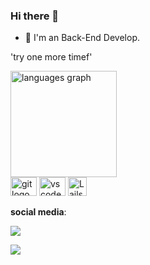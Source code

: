 ### Hi there 🖖
   - 🐍 I'm an Back-End Develop.

'try one more timef'


<div align="left">
  <img src="https://github-readme-stats.vercel.app/api/top-langs?locale=en&hide_title=true&layout=compact&card_width=320&langs_count=8&theme=github_dark&hide_border=true&username=lailsonzw&hide=jupyter%20notebook,tex" height="170" alt="languages graph"  />
</div>




<div align="left">
  
  <img src="https://cdn.jsdelivr.net/gh/devicons/devicon/icons/git/git-original.svg" height="30" width="42" alt="git logo"  />
  <img src="https://cdn.jsdelivr.net/gh/devicons/devicon/icons/vscode/vscode-original.svg" height="30" width="42" alt="vscode logo"  />
  <img aling="center" alt="Lailsonzw-Ubunto" height="30" width="30" src="https://cdn.jsdelivr.net/gh/devicons/devicon/icons/ubuntu/ubuntu-plain.svg">

</div>



**social media**:

<a href="https://www.instagram.com/francisco_lailson0?igsh=MW03OGkwY3Z4YXZiMQ==" target="_blank"><img src="https://img.shields.io/badge/Instagram-E4405F?style=for-the-badge&logo=instagramlogoColor=white" target="_blank"></a>
 
<a href="www.linkedin.com/in/francisco-lailson-b7611b2a5" target="_blank"><img src="https://img.shields.io/badge/LinkedIn-0077B5?style=for-the-badge&logo=linkedin&logoColor=white" target="_blank"></a> 
